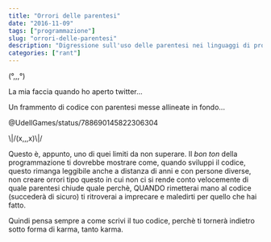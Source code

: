 ```yaml
---
title: "Orrori delle parentesi"
date: "2016-11-09"
tags: ["programmazione"]
slug: "orrori-delle-parentesi"
description: "Digressione sull'uso delle parentesi nei linguaggi di programmazione"
categories: ["rant"]
---
```


(°,,,°)

La mia faccia quando ho aperto twitter...

Un frammento di codice con parentesi messe allineate in fondo...

<!--more-->

@UdellGames/status/788690145822306304

\\|/(x,,,x)\\|/

Questo è, appunto, uno di quei limiti da non superare. Il *bon ton*
della programmazione ti dovrebbe mostrare come, quando sviluppi il
codice, questo rimanga leggibile anche a distanza di anni e con persone
diverse, non creare orrori tipo questo in cui non ci si rende conto
velocemente di quale parentesi chiude quale perchè, QUANDO rimetterai
mano al codice (succederà di sicuro) ti ritroverai a imprecare e
maledirti per quello che hai fatto.

Quindi pensa sempre a come scrivi il tuo codice, perchè ti tornerà
indietro sotto forma di karma, tanto karma.
